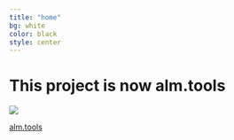 ```yaml
---
title: "home"
bg: white
color: black
style: center
---
```


# This project is now alm.tools

<img src="https://raw.githubusercontent.com/alm-tools/alm/master/resources/icon.png"/>

[alm.tools](http://alm.tools)
